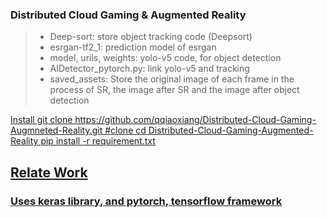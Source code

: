 ### Distributed Cloud Gaming & Augmented Reality


> + Deep-sort: store object tracking code (Deepsort)
> + esrgan-tf2_1: prediction model of esrgan
> + model, urils, weights: yolo-v5 code, for object detection
> + AIDetector_pytorch.py: link yolo-v5 and tracking
> + saved_assets: Store the original image of each frame in the process of SR, the image after SR and the image after object detection

<u> Install <u> 
 git clone https://github.com/qqiaoxiang/Distributed-Cloud-Gaming-Augmneted-Reality.git #clone
 cd Distributed-Cloud-Gaming-Augmented-Reality
 pip install -r requirement.txt






## Relate Work
### Uses keras library, and pytorch, tensorflow framework
